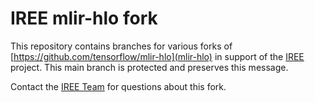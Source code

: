 # IREE mlir-hlo fork

This repository contains branches for various forks of [https://github.com/tensorflow/mlir-hlo](mlir-hlo) in support of the [IREE](https://github.com/google/iree) project. This main branch is protected and preserves this message.

Contact the [IREE Team](mailto:iree-discuss@googlegroups.com) for questions about this fork.
